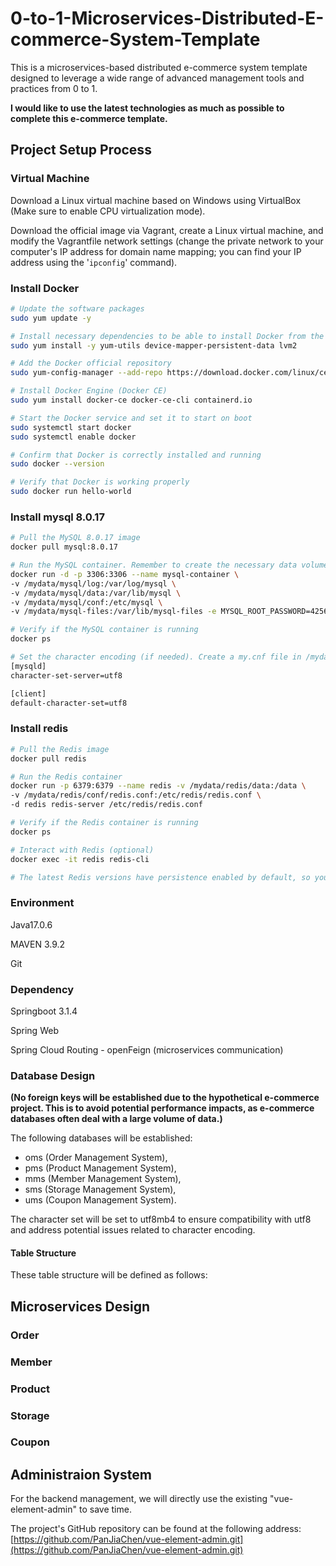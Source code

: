 # 0-to-1-Microservices-Distributed-E-commerce-System-Template
This is a microservices-based distributed e-commerce system template designed to leverage a wide range of advanced management tools and practices from 0 to 1.

**I would like to use the latest technologies as much as possible to complete this e-commerce template.**



## Project Setup Process

### Virtual Machine

Download a Linux virtual machine based on Windows using VirtualBox (Make sure to enable CPU virtualization mode).

Download the official image via Vagrant, create a Linux virtual machine, and modify the Vagrantfile network settings (change the private network to your computer's IP address for domain name mapping; you can find your IP address using the '`ipconfig`' command).



### Install Docker

```bash
# Update the software packages
sudo yum update -y

# Install necessary dependencies to be able to install Docker from the official repository
sudo yum install -y yum-utils device-mapper-persistent-data lvm2

# Add the Docker official repository
sudo yum-config-manager --add-repo https://download.docker.com/linux/centos/docker-ce.repo

# Install Docker Engine (Docker CE)
sudo yum install docker-ce docker-ce-cli containerd.io

# Start the Docker service and set it to start on boot
sudo systemctl start docker
sudo systemctl enable docker

# Confirm that Docker is correctly installed and running
sudo docker --version

# Verify that Docker is working properly
sudo docker run hello-world

```



### Install mysql 8.0.17

```bash
# Pull the MySQL 8.0.17 image
docker pull mysql:8.0.17

# Run the MySQL container. Remember to create the necessary data volume directories using mkdir.
docker run -d -p 3306:3306 --name mysql-container \
-v /mydata/mysql/log:/var/log/mysql \
-v /mydata/mysql/data:/var/lib/mysql \
-v /mydata/mysql/conf:/etc/mysql \
-v /mydata/mysql-files:/var/lib/mysql-files -e MYSQL_ROOT_PASSWORD=425658167 mysql:8.0.17

# Verify if the MySQL container is running
docker ps

# Set the character encoding (if needed). Create a my.cnf file in /mydata/mysql/conf using vi.
[mysqld]
character-set-server=utf8

[client]
default-character-set=utf8

```



### Install redis

```bash
# Pull the Redis image
docker pull redis

# Run the Redis container
docker run -p 6379:6379 --name redis -v /mydata/redis/data:/data \
-v /mydata/redis/conf/redis.conf:/etc/redis/redis.conf \
-d redis redis-server /etc/redis/redis.conf

# Verify if the Redis container is running
docker ps

# Interact with Redis (optional)
docker exec -it redis redis-cli

# The latest Redis versions have persistence enabled by default, so you don't need to modify the configuration file for now. 

```



### **Environment**

Java17.0.6 

MAVEN 3.9.2

Git



### Dependency

Springboot 3.1.4

Spring Web

Spring Cloud Routing - openFeign (microservices communication)



### Database Design

**(No foreign keys will be established due to the hypothetical e-commerce project. This is to avoid potential performance impacts, as e-commerce databases often deal with a large volume of data.)**

The following databases will be established: 

- oms (Order Management System), 
- pms (Product Management System), 
- mms (Member Management System), 
- sms (Storage Management System), 
- ums (Coupon Management System). 

The character set will be set to utf8mb4 to ensure compatibility with utf8 and address potential issues related to character encoding.

#### Table Structure

These table structure will be defined as follows:













## Microservices Design

### Order



### Member



### Product



### Storage



### Coupon







## Administraion System

For the backend management, we will directly use the existing "vue-element-admin" to save time.

The project's GitHub repository can be found at the following address: [https://github.com/PanJiaChen/vue-element-admin.git](https://github.com/PanJiaChen/vue-element-admin.git)
